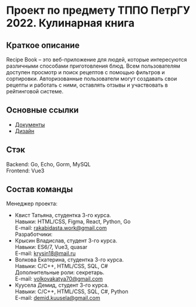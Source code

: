 # Проект по предмету ТППО ПетрГУ 2022. Кулинарная книга

## Краткое описание
Recipe Book – это веб-приложение для людей, которые интересуются различными способами приготовления блюд. Всем пользователям доступен просмотр и поиск рецептов с помощью фильтров и сортировки. Авторизованные пользователи могут создавать свои рецепты и работать с ними, оставлять отзывы и участвовать в рейтинговой системе.

## Основные ссылки
- [Документы](https://se.cs.petrsu.ru/wiki/Recipe_Book)
- [Дизайн](https://www.figma.com/file/IEA1sQ176w9fho56GGge0X/%D0%9A%D1%83%D0%BB%D0%B8%D0%BD%D0%B0%D1%80%D0%BD%D0%B0%D1%8F-%D0%BA%D0%BD%D0%B8%D0%B3%D0%B0?node-id=0%3A1&t=PGH7bHK5M9605cOr-1)

## Стэк
Backend: Go, Echo, Gorm, MySQL  
Frontend: Vue3

## Состав команды
Менеджер проекта:
- Квист Татьяна, студентка 3-го курса.  
  Навыки: HTML/CSS, Figma, React, Python, Go  
  E-mail: rakabidasta.work@gmail.com  
Разработчики:
- Крысин Владислав, студент 3-го курса.  
  Навыки: ES6/7, Vue3, quasar  
  E-mail: krysin18@mail.ru  
- Волкова Екатерина, студентка 3-го курса.  
  Навыки: C/C++, HTML/CSS, SQL, C#  
  Дополнительные роли: секретарь.  
  E-mail: volkovakatya70@gmail.com  
- Куусела Демид, студент 3-го курса.  
  Навыки: C/C++, HTML/CSS, SQL, C#, Python  
  E-mail: demid.kuusela@gmail.com  
